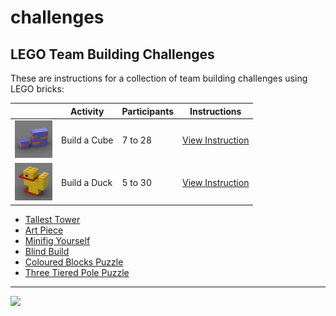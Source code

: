 # challenges

<style>@import url("//readme.codeadam.ca/readme.css");</style>

## LEGO Team Building Challenges

These are instructions for a collection of team building challenges using LEGO bricks:

| | Activity | Participants | Instructions |
| --- | --- | --- | --- |
| <img src="/images/cube/cube-thumbnail.png" width="60"> | Build a Cube | 7 to 28 | [View Instruction](/cube) |
| <img src="/images/duck/duck-thumbnail.png" width="60"> | Build a Duck | 5 to 30 | [View Instruction](/duck) |
        

- [Tallest Tower](tower)
- [Art Piece](/art)
- [Minifig Yourself](minifig)
- [Blind Build](/blind)
- [Coloured Blocks Puzzle](/blocks)
- [Three Tiered Pole Puzzle](/pole)

---

<a href="https://codeadam.ca">
<img src="https://cdn.codeadam.ca/images@1.0.0/codeadam-logo-coloured-horizontal.png" width="100">
</a>

